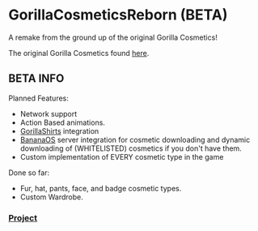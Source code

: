 # GorillaCosmeticsReborn (BETA)
A remake from the ground up of the original Gorilla Cosmetics!

The original Gorilla Cosmetics found [here](https://github.com/legoandmars/GorillaCosmetics).

## BETA INFO
Planned Features:
- Network support
- Action Based animations.
- [GorillaShirts](https://www.github.com/developer9998/GorillaShirts) integration
- [BananaOS](https://github.com/HuskyGT/Banana-OS) server integration for cosmetic downloading and dynamic downloading of (WHITELISTED) cosmetics if you don't have them.
- Custom implementation of EVERY cosmetic type in the game

Done so far:
- Fur, hat, pants, face, and badge cosmetic types.
- Custom Wardrobe.

### [Project](https://github.com/Loafiat/GorillaCosmeticsReborn-Project/)
